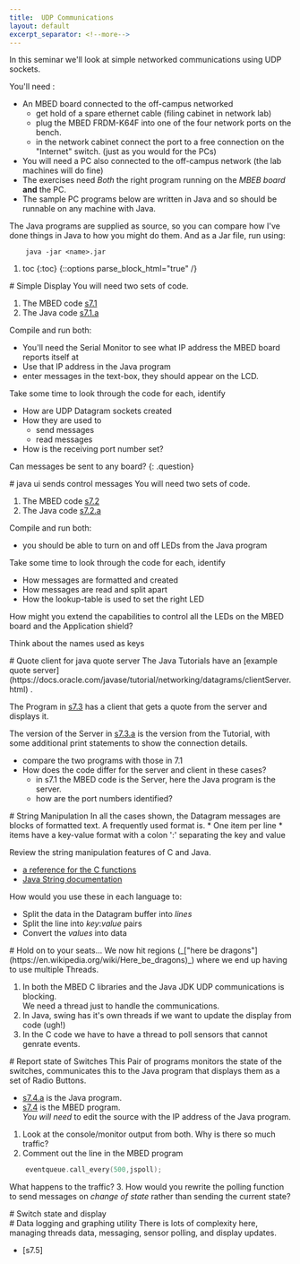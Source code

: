 ```yaml
---
title:  UDP Communications
layout: default
excerpt_separator: <!--more-->
---
```

In this seminar we'll look at simple networked communications using UDP sockets.

<!--more-->

You'll need :

* An MBED board connected to the off-campus networked
  + get hold of a spare ethernet cable (filing cabinet in network lab)
  + plug the MBED FRDM-K64F into one of the four network ports on the bench.
  + in the network cabinet connect the port to a free connection on the "Internet" switch.  (just as you would for the PCs)
* You will need a PC also connected to the off-campus network (the lab machines will do fine)
* The exercises need _Both_ the right program running on the _MBEB board_ **and** the PC.
* The sample PC programs below are written in Java and so should be runnable on any machine with Java.

The Java programs are supplied as source, so you can compare how I've done things in Java to how you might do them.  And as a Jar file, run using:

```
    java -jar <name>.jar
```

1. toc
{:toc}
{::options parse_block_html="true" /}

<section class="exercise">
# Simple Display
You will need two sets of code.

1. The MBED code [s7.1](https://github.com/kf5011/s7.1)
2. The Java code [s7.1.a](https://github.com/kf5011/s7.1.a)

Compile and run  both:

 * You'll need the Serial Monitor to see what IP address the MBED board reports itself at
 * Use that IP address in the Java program
 * enter messages in the text-box, they should appear on the LCD.

 Take some time to look through the code for each, identify

 * How are UDP Datagram sockets created
 * How they are used to
   + send messages
   + read messages
 * How is the receiving port number set?

Can messages be sent to any board?
{: .question}
</section>


<section class="exercise">
# java ui sends control messages
You will need two sets of code.

1. The MBED code [s7.2](https://github.com/kf5011/s7.2)
2. The Java code [s7.2.a](https://github.com/kf5011/s7.2.a)

Compile and run both:

* you should be able to turn on and off LEDs from the Java program

Take some time to look through the code for each, identify

* How messages are formatted and created
* How messages are read and split apart
* How the lookup-table is used to set the right LED

<section class="question">
How might you extend the capabilities to control all the LEDs on the MBED board and the Application shield?

<span class="hint">Think about the names used as keys</span>
</section>

</section>

<section class="exercise">
# Quote client for java quote server
The Java Tutorials have an [example quote server](https://docs.oracle.com/javase/tutorial/networking/datagrams/clientServer.html) .

The Program in [s7.3](https://github.com/kf5011/s7.3)  has a client that gets a quote from the server and displays it.

The version of the Server in [s7.3.a](https://github.com/kf5011/s7.3.a)
is the version from the Tutorial, with some additional print statements
to show the connection details.

* compare the two programs with those in 7.1
* How does the code differ for the server and client in these cases?
  + in s7.1 the MBED code is the Server, here the Java program is the server.
  + how are the port numbers identified?
</section>

<section class="exercise">
# String Manipulation
In all the cases shown, the Datagram messages are blocks of formatted text.
A frequently used format is.
* One item per line
* items have a key-value format with a colon ':' separating the key and value

Review the string manipulation features of C and Java.
* [a reference for the C functions](https://en.wikibooks.org/wiki/C_Programming/String_manipulation)
* [Java String documentation](https://docs.oracle.com/javase/7/docs/api/java/lang/String.html)

How would you use these in each language to:
* Split the data in the Datagram buffer into _lines_
* Split the line into _key_:_value_ pairs
* Convert the _values_ into data

</section>   


<section class="warning">
# Hold on to your seats...
We now hit regions (_["here be dragons"](https://en.wikipedia.org/wiki/Here_be_dragons)_) where we end up having to use multiple Threads.

1. In both the MBED C libraries and the Java JDK UDP communications is blocking.  
We need a thread just to handle the communications.
2. In Java, swing has it's own threads if we want to update the display from code (ugh!)
3. In the C code we have to have a thread to poll sensors that cannot genrate events.
</section>

<section class="exercise">
# Report state of Switches
This Pair of programs monitors the state of the switches, communicates this to the Java program that displays them as a set of Radio Buttons.

* [s7.4.a](https://github.com/kf5011/s7.4.a) is the Java program.
* [s7.4](https://github.com/kf5011/s7.4) is the MBED program.  
  _You will need_ to edit the source with the IP address of the Java program.

1. Look at the console/monitor output from both.  Why is there so much traffic?
2. Comment out the line in the MBED program
```c
    eventqueue.call_every(500,jspoll);
```
What happens to the traffic?
3. How would you rewrite the polling function to send messages on _change of state_ rather than sending the current state?
</section>

<section class="exercise">
# Switch state and display

</section>

<section class="exercise">
# Data logging and graphing utility
There is lots of complexity here, managing threads data, messaging,
sensor polling, and display updates.

* [s7.5]
</section>
